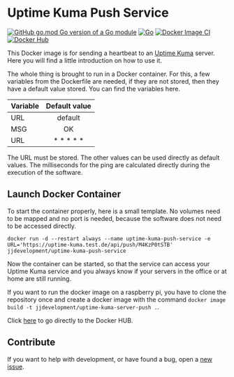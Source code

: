 # Uptime Kuma Push Service

[![GitHub go.mod Go version of a Go module](https://img.shields.io/github/go-mod/go-version/jjideenschmiede/uptime-kuma-push-service.svg)](https://golang.org/) [![Go](https://github.com/jjideenschmiede/uptime-kuma-push-service/actions/workflows/go.yml/badge.svg)](https://github.com/jjideenschmiede/uptime-kuma-server-push/actions/workflows/go.yml) [![Docker Image CI](https://github.com/jjideenschmiede/uptime-kuma-push-service/actions/workflows/docker-image.yml/badge.svg)](https://github.com/jjideenschmiede/uptime-kuma-server-push/actions/workflows/docker-image.yml) [![Docker Hub](https://img.shields.io/docker/pulls/jjdevelopment/uptime-kuma-push-service.svg)](https://hub.docker.com/r/jjdevelopment/uptime-kuma-push-service)

This Docker image is for sending a heartbeat to an [Uptime Kuma](https://github.com/louislam/uptime-kuma) server. Here you will find a little introduction on how to use it.

The whole thing is brought to run in a Docker container. For this, a few variables from the Dockerfile are needed, if they are not stored, then they have a default value stored. You can find the variables here.

| Variable | Default value |
|----------|:-------------:|
| URL      | default       |
| MSG      | OK            |
| URL      | * * * * *     |

The URL must be stored. The other values can be used directly as default values. The milliseconds for the ping are calculated directly during the execution of the software.

## Launch Docker Container

To start the container properly, here is a small template. No volumes need to be mapped and no port is needed, because the software does not need to be accessed directly.

```console
docker run -d --restart always --name uptime-kuma-push-service -e URL='https://uptime-kuma.test.de/api/push/M4KzP0tSTB' jjdevelopment/uptime-kuma-push-service
```

Now the container can be started, so that the service can access your Uptime Kuma service and you always know if your servers in the office or at home are still running.

If you want to run the docker image on a raspberry pi, you have to clone the repository once and create a docker image with the command `docker image build -t jjdevelopment/uptime-kuma-server-push .`.

Click [here](https://hub.docker.com/r/jjdevelopment/uptime-kuma-push-service) to go directly to the Docker HUB.

## Contribute

If you want to help with development, or have found a bug, open a [new issue](https://github.com/jjideenschmiede/uptime-kuma-push-service/issues).

